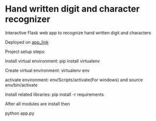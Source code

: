 # Hand written digit and character recognizer

Interactive Flask web app to recognize hand written digit and characters

Deployed on [app_link](https://glacial-temple-26332.herokuapp.com/)

Project setup steps:

Install virtual environment: pip install virtualenv

Create virtual environment: virtualenv env

activate environment: env/Scripts/activate(For windows) and source env/bin/activate

Install related libraries: pip install -r requirements

After all modules are install then

python app.py
